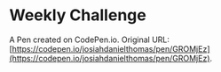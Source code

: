 # Weekly Challenge

A Pen created on CodePen.io. Original URL: [https://codepen.io/josiahdanielthomas/pen/GROMjEz](https://codepen.io/josiahdanielthomas/pen/GROMjEz).

